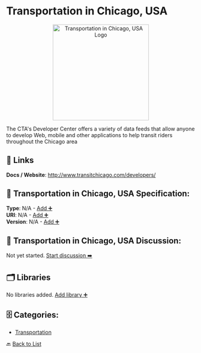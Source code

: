 # Transportation in Chicago, USA
<p align="center">
    <img width="256" src="https://raw.githubusercontent.com/apis-list/apis-list/main/apis/transport-for-chicago-us/logo_256x256.png" alt="Transportation in Chicago, USA Logo"/>
</p>
The CTA's Developer Center offers a variety of data feeds that allow anyone to develop Web, mobile and other applications to help transit riders throughout the Chicago area

##  🔗 Links
**Docs / Website**: http://www.transitchicago.com/developers/

## 🧬 Transportation in Chicago, USA Specification:
**Type**: N/A - [Add ➕](https://github.com/apis-list/apis-list/edit/main/apis.yaml#L19710)  
**URI**: N/A - [Add ➕](https://github.com/apis-list/apis-list/edit/main/apis.yaml#L19710)  
**Version**: N/A - [Add ➕](https://github.com/apis-list/apis-list/edit/main/apis.yaml#L19710)

## 💬 Transportation in Chicago, USA Discussion:
Not yet started. [Start discussion ➡️](https://github.com/apis-list/apis-list/discussions/new)

## 🗂️ Libraries

No libraries added. [Add library ➕](https://github.com/apis-list/apis-list/edit/main/apis.yaml#L19710)    


## 🗄️ Categories:
- [Transportation](https://github.com/apis-list/apis-list#transportation-)

🔙  [Back to List](https://github.com/apis-list/apis-list)
